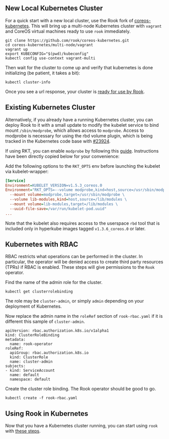 
## New Local Kubernetes Cluster
For a quick start with a new local cluster, use the Rook fork of [coreos-kubernetes](https://github.com/rook/coreos-kubernetes). This will bring up a multi-node Kubernetes cluster with `vagrant` and CoreOS virtual machines ready to use `rook` immediately.
```
git clone https://github.com/rook/coreos-kubernetes.git
cd coreos-kubernetes/multi-node/vagrant
vagrant up
export KUBECONFIG="$(pwd)/kubeconfig"
kubectl config use-context vagrant-multi
```

Then wait for the cluster to come up and verify that kubernetes is done initializing (be patient, it takes a bit):

```
kubectl cluster-info
```

Once you see a url response, your cluster is [ready for use by Rook](README.md#deploy-rook).

## Existing Kubernetes Cluster
Alternatively, if you already have a running Kubernetes cluster, you can deploy Rook to it with a small update to modify the kubelet service to bind mount `/sbin/modprobe`, which allows access to `modprobe`.
Access to modprobe is necessary for using the rbd volume plugin, which is being tracked in the Kubernetes code base with [#23924](https://github.com/kubernetes/kubernetes/issues/23924).  

If using RKT, you can enable `modprobe` by following this [guide](https://github.com/coreos/coreos-kubernetes/blob/master/Documentation/kubelet-wrapper.md#allow-pods-to-use-rbd-volumes). Instructions have been directly copied below for your convenience:  

Add the following options to the `RKT_OPTS` env before launching the kubelet via kubelet-wrapper:
```ini
[Service]
Environment=KUBELET_VERSION=v1.5.3_coreos.0
Environment="RKT_OPTS=--volume modprobe,kind=host,source=/usr/sbin/modprobe \
  --mount volume=modprobe,target=/usr/sbin/modprobe \
  --volume lib-modules,kind=host,source=/lib/modules \
  --mount volume=lib-modules,target=/lib/modules \
  --uuid-file-save=/var/run/kubelet-pod.uuid"
...
```

Note that the kubelet also requires access to the userspace `rbd` tool that is included only in hyperkube images tagged `v1.3.6_coreos.0` or later.

## Kubernetes with RBAC
RBAC restricts what operations can be performed in the cluster. In particular, the operator will be denied access to create third party resources (TPRs) if RBAC is enabled. These steps will give permissions to the `Rook` operator. 

Find the name of the admin role for the cluster.
```
kubectl get clusterrolebinding
```
The role may be `cluster-admin`, or simply `admin` depending on your deployment of Kubernetes.

Now replace the admin name in the `roleRef` section of `rook-rbac.yaml` if it is different this sample of `cluster-admin`.

```
apiVersion: rbac.authorization.k8s.io/v1alpha1
kind: ClusterRoleBinding
metadata:
  name: rook-operator
roleRef:
  apiGroup: rbac.authorization.k8s.io
  kind: ClusterRole
  name: cluster-admin
subjects:
- kind: ServiceAccount
  name: default
  namespace: default
```

Create the cluster role binding. The Rook operator should be good to go.
```
kubectl create -f rook-rbac.yaml
```

## Using Rook in Kubernetes
Now that you have a Kubernetes cluster running, you can start using `rook` with [these steps](README.md#deploy-rook).